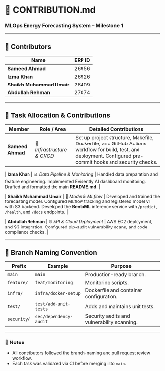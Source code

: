 # 🧩 CONTRIBUTION.md  
### MLOps Energy Forecasting System – Milestone 1  
---

## 👥 Contributors

| Name | ERP ID |
|------|---------|
| **Sameed Ahmad** | 26956 |
| **Izma Khan** | 26926 |
| **Shaikh Muhammad Umair** | 26409 |
| **Abdullah Rehman** | 27074 |


---

## 🧠 Task Allocation & Contributions

| Member | Role / Area | Detailed Contributions |
|---------|--------------|------------------------|
| **Sameed Ahmad** | 🧱 *Infrastructure & CI/CD* | Set up project structure, Makefile, Dockerfile, and GitHub Actions workflow for build, test, and deployment. Configured pre-commit hooks and security checks. |

| **Izma Khan** | 📊 *Data Pipeline & Monitoring* | Handled data preparation and feature engineering. Implemented Evidently AI dashboard monitoring. Drafted and formatted the main **README.md**. |

| **Shaikh Muhammad Umair** | 🤖 *Model & MLflow* | Developed and trained the forecasting model. Configured MLflow tracking and registered model v1 with S3 backend. Developed the **BentoML** inference service with `/predict`, `/health`, and `/docs` endpoints. |

| **Abdullah Rehman** | 🌐 *API & Cloud Deployment* | AWS EC2 deployment, and S3 integration. Configured pip-audit vulnerability scans, and code compliance checks. |


---

## 🌿 Branch Naming Convention

| Prefix | Example | Purpose |
|---------|----------|----------|
| `main` | `main`| Production-ready branch.
| `feature/` | `feat/monitoring` | Monitoring scripts. |
| `infra/` | `infra/docker-setup` | Dockerfile and container configuration. |
| `test/` | `test/add-unit-tests` | Adds and maintains unit tests. |
| `security/` | `sec/dependency-audit` | Security audits and vulnerability scanning.|
---

### 🧾 Notes
- All contributors followed the branch-naming and pull request review workflow.  
- Each task was validated via CI before merging into `main`.  

